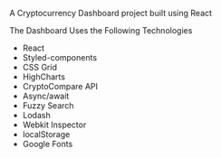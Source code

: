 A Cryptocurrency Dashboard project built using React

The Dashboard Uses the Following Technologies

* React
* Styled-components
* CSS Grid
* HighCharts
* CryptoCompare API
* Async/await
* Fuzzy Search
* Lodash
* Webkit Inspector
* localStorage
* Google Fonts
